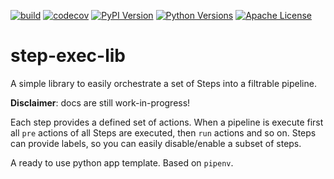 [![build](https://github.com/giantswarm/step-exec-lib/actions/workflows/main.yml/badge.svg)](https://github.com/giantswarm/step-exec-lib/actions/workflows/main.yml)
[![codecov](https://codecov.io/gh/giantswarm/step-exec-lib/branch/master/graph/badge.svg)](https://codecov.io/gh/giantswarm/step-exec-lib)
[![PyPI Version](https://img.shields.io/pypi/v/step-exec-lib.svg)](https://pypi.org/project/step-exec-lib/)
[![Python Versions](https://img.shields.io/pypi/pyversions/step-exec-lib.svg)](https://pypi.org/project/step-exec-lib/)
[![Apache License](https://img.shields.io/badge/license-apache-blue.svg)](https://pypi.org/project/step-exec-lib/)

# step-exec-lib

A simple library to easily orchestrate a set of Steps into a filtrable pipeline.

**Disclaimer**: docs are still work-in-progress!

Each step provides a defined set of actions. When a pipeline is execute first all `pre` actions
of all Steps are executed, then `run` actions and so on. Steps can provide labels, so
you can easily disable/enable a subset of steps.

A ready to use python app template. Based on `pipenv`.
